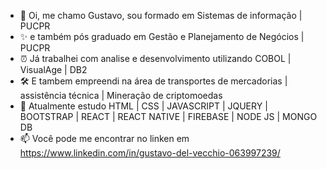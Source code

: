 - 👋 Oi, me chamo Gustavo, sou formado em Sistemas de informação | PUCPR
- ✨ e também pós graduado em Gestão e Planejamento de Negócios | PUCPR
- ⏰ Já trabalhei com analise e desenvolvimento utilizando COBOL | VisualAge | DB2
- 🛠️ E tambem empreendi na área de transportes de mercadorias | assistência técnica | Mineração de criptomoedas
- 🌱 Atualmente estudo HTML | CSS | JAVASCRIPT | JQUERY | BOOTSTRAP | REACT | REACT NATIVE | FIREBASE | NODE JS | MONGO DB
- 📫 Você pode me encontrar no linken em https://www.linkedin.com/in/gustavo-del-vecchio-063997239/

<!---
gustavodelvecchio/gustavodelvecchio is a ✨ special ✨ repository because its `README.md` (this file) appears on your GitHub profile.
You can click the Preview link to take a look at your changes.
--->
